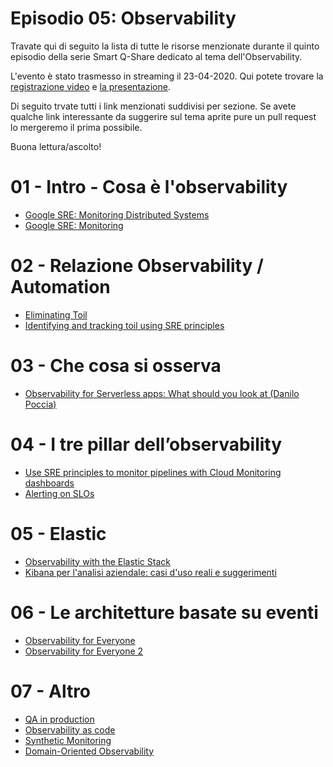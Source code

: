 # Episodio 05: Observability

Travate qui di seguito la lista di tutte le risorse menzionate durante il quinto episodio della serie Smart Q-Share dedicato al tema dell'Observability.

L'evento è stato trasmesso in streaming il 23-04-2020. 
Qui potete trovare la [registrazione video](https://youtu.be/e2qKfNBTV28) e [la presentazione](https://drive.google.com/a/quantyca.it/file/d/1K8AijrWfPGJYuUm4tKuhv-7QqyECFx3W/view?usp=sharing).

Di seguito trvate tutti i link menzionati suddivisi per sezione. Se avete qualche link interessante da suggerire sul tema aprite pure un pull request lo mergeremo il prima possibile.

Buona lettura/ascolto!


# 01 - Intro - Cosa è l'observability

- [Google SRE: Monitoring Distributed Systems](https://landing.google.com/sre/sre-book/chapters/monitoring-distributed-systems/)
- [Google SRE: Monitoring](https://landing.google.com/sre/workbook/chapters/monitoring/)

# 02 - Relazione Observability / Automation

- [Eliminating Toil](https://landing.google.com/sre/workbook/chapters/eliminating-toil/)
- [Identifying and tracking toil using SRE principles](https://cloud.google.com/blog/products/management-tools/identifying-and-tracking-toil-using-sre-principles)

# 03 - Che cosa si osserva

- [Observability for Serverless apps: What should you look at (Danilo Poccia)](https://www.youtube.com/watch?v=6d8sg-EifV4)

# 04 - I tre pillar dell’observability

- [Use SRE principles to monitor pipelines with Cloud Monitoring dashboards](https://cloud.google.com/blog/products/management-tools/the-right-metrics-to-monitor-cloud-data-pipelines)
- [Alerting on SLOs](https://landing.google.com/sre/workbook/chapters/alerting-on-slos/)

# 05 - Elastic

- [Observability with the Elastic Stack](https://www.elastic.co/blog/observability-with-the-elastic-stack)
- [Kibana per l'analisi aziendale: casi d'uso reali e suggerimenti](https://events.elastic.co/2020-03-10-kibana-business-analytics-webinar-italy/linkedin-cpc)

# 06 - Le architetture basate su eventi

- [Observability for Everyone](https://www.youtube.com/watch?v=qIIFOAWeJsE)
- [Observability for Everyone 2](https://www.confluent.io/kafka-summit-san-francisco-2019/observability-for-everyone/)

# 07 - Altro

- [QA in production](https://martinfowler.com/articles/qa-in-production.html)
- [Observability as code](https://www.thoughtworks.com/radar/techniques/observability-as-code)
- [Synthetic Monitoring](https://martinfowler.com/bliki/SyntheticMonitoring.html)
- [Domain-Oriented Observability](https://martinfowler.com/articles/domain-oriented-observability.html)
